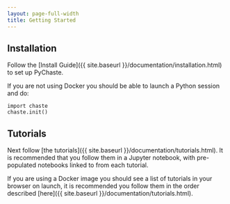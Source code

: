 ```yaml
---
layout: page-full-width
title: Getting Started
---
```


## Installation 

Follow the [Install Guide]({{ site.baseurl }}/documentation/installation.html) to set up PyChaste.

If you are not using Docker you should be able to launch a Python session and do:
    
    import chaste
    chaste.init()

## Tutorials

Next follow [the tutorials]({{ site.baseurl }}/documentation/tutorials.html). It is recommended that you follow them in a Jupyter notebook, with pre-populated notebooks linked to from each tutorial. 

If you are using a Docker image you should see a list of tutorials in your browser on launch, it is recommended you follow them in the order described [here]({{ site.baseurl }}/documentation/tutorials.html). 
